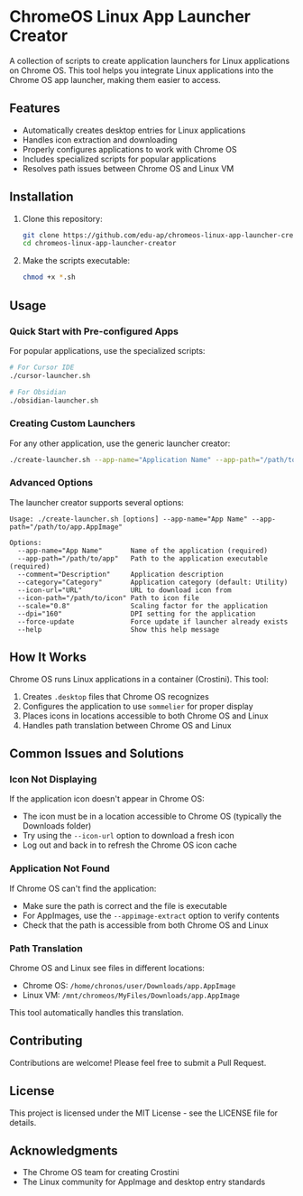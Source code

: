 # ChromeOS Linux App Launcher Creator

A collection of scripts to create application launchers for Linux applications on Chrome OS. This tool helps you integrate Linux applications into the Chrome OS app launcher, making them easier to access.

## Features

- Automatically creates desktop entries for Linux applications
- Handles icon extraction and downloading
- Properly configures applications to work with Chrome OS
- Includes specialized scripts for popular applications
- Resolves path issues between Chrome OS and Linux VM

## Installation

1. Clone this repository:
   ```bash
   git clone https://github.com/edu-ap/chromeos-linux-app-launcher-creator.git
   cd chromeos-linux-app-launcher-creator
   ```

2. Make the scripts executable:
   ```bash
   chmod +x *.sh
   ```

## Usage

### Quick Start with Pre-configured Apps

For popular applications, use the specialized scripts:

```bash
# For Cursor IDE
./cursor-launcher.sh

# For Obsidian
./obsidian-launcher.sh
```

### Creating Custom Launchers

For any other application, use the generic launcher creator:

```bash
./create-launcher.sh --app-name="Application Name" --app-path="/path/to/application"
```

### Advanced Options

The launcher creator supports several options:

```
Usage: ./create-launcher.sh [options] --app-name="App Name" --app-path="/path/to/app.AppImage"

Options:
  --app-name="App Name"       Name of the application (required)
  --app-path="/path/to/app"   Path to the application executable (required)
  --comment="Description"     Application description
  --category="Category"       Application category (default: Utility)
  --icon-url="URL"            URL to download icon from
  --icon-path="/path/to/icon" Path to icon file
  --scale="0.8"               Scaling factor for the application
  --dpi="160"                 DPI setting for the application
  --force-update              Force update if launcher already exists
  --help                      Show this help message
```

## How It Works

Chrome OS runs Linux applications in a container (Crostini). This tool:

1. Creates `.desktop` files that Chrome OS recognizes
2. Configures the application to use `sommelier` for proper display
3. Places icons in locations accessible to both Chrome OS and Linux
4. Handles path translation between Chrome OS and Linux

## Common Issues and Solutions

### Icon Not Displaying

If the application icon doesn't appear in Chrome OS:
- The icon must be in a location accessible to Chrome OS (typically the Downloads folder)
- Try using the `--icon-url` option to download a fresh icon
- Log out and back in to refresh the Chrome OS icon cache

### Application Not Found

If Chrome OS can't find the application:
- Make sure the path is correct and the file is executable
- For AppImages, use the `--appimage-extract` option to verify contents
- Check that the path is accessible from both Chrome OS and Linux

### Path Translation

Chrome OS and Linux see files in different locations:
- Chrome OS: `/home/chronos/user/Downloads/app.AppImage`
- Linux VM: `/mnt/chromeos/MyFiles/Downloads/app.AppImage`

This tool automatically handles this translation.

## Contributing

Contributions are welcome! Please feel free to submit a Pull Request.

## License

This project is licensed under the MIT License - see the LICENSE file for details.

## Acknowledgments

- The Chrome OS team for creating Crostini
- The Linux community for AppImage and desktop entry standards 